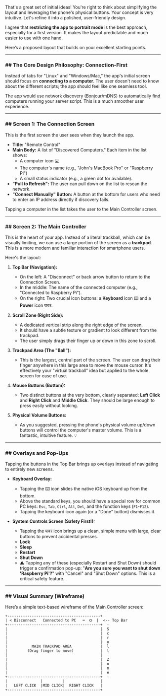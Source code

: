 That's a great set of initial ideas\! You're right to think about simplifying the layout and leveraging the phone's physical buttons. Your concept is very intuitive. Let's refine it into a polished, user-friendly design.

I agree that **restricting the app to portrait mode** is the best approach, especially for a first version. It makes the layout predictable and much easier to use with one hand.

Here’s a proposed layout that builds on your excellent starting points.

-----

### \#\# The Core Design Philosophy: Connection-First

Instead of tabs for "Linux" and "Windows/Mac," the app's initial screen should focus on **connecting to a computer**. The user doesn't need to know about the different scripts; the app should feel like one seamless tool.

The app would use network discovery (Bonjour/mDNS) to automatically find computers running your server script. This is a much smoother user experience.

-----

### \#\# Screen 1: The Connection Screen

This is the first screen the user sees when they launch the app.

  * **Title:** "Remote Control"
  * **Main Body:** A list of "Discovered Computers." Each item in the list shows:
      * A computer icon 💻
      * The computer's name (e.g., "John's MacBook Pro" or "Raspberry Pi")
      * A small status indicator (e.g., a green dot for available).
  * **"Pull to Refresh":** The user can pull down on the list to rescan the network.
  * **"Connect Manually" Button:** A button at the bottom for users who need to enter an IP address directly if discovery fails.

Tapping a computer in the list takes the user to the Main Controller screen.

-----

### \#\# Screen 2: The Main Controller

This is the heart of your app. Instead of a literal trackball, which can be visually limiting, we can use a large portion of the screen as a **trackpad**. This is a more modern and familiar interaction for smartphone users.

Here's the layout:

1.  **Top Bar (Navigation):**

      * On the left: A "Disconnect" or back arrow button to return to the Connection Screen.
      * In the middle: The name of the connected computer (e.g., "Connected to Raspberry Pi").
      * On the right: Two crucial icon buttons: a **Keyboard** icon ⌨️ and a **Power** icon  पावर.

2.  **Scroll Zone (Right Side):**

      * A dedicated vertical strip along the right edge of the screen.
      * It should have a subtle texture or gradient to look different from the trackpad.
      * The user simply drags their finger up or down in this zone to scroll.

3.  **Trackpad Area (The "Ball"):**

      * This is the largest, central part of the screen. The user can drag their finger anywhere in this large area to move the mouse cursor. It's effectively your "virtual trackball" idea but applied to the whole screen for ease of use.

4.  **Mouse Buttons (Bottom):**

      * Two distinct buttons at the very bottom, clearly separated: **Left Click** and **Right Click** and **Middle Click**. They should be large enough to press easily without looking.

5.  **Physical Volume Buttons:**

      * As you suggested, pressing the phone's physical volume up/down buttons will control the computer's master volume. This is a fantastic, intuitive feature. 💡

-----

### \#\# Overlays and Pop-Ups

Tapping the buttons in the Top Bar brings up overlays instead of navigating to entirely new screens.

  * **Keyboard Overlay:**

      * Tapping the ⌨️ icon slides the native iOS keyboard up from the bottom.
      * Above the standard keys, you should have a special row for common PC keys: `Esc`, `Tab`, `Ctrl`, `Alt`, `Del`, and the function keys (`F1`-`F12`).
      * Tapping the keyboard icon again (or a "Done" button) dismisses it.

  * **System Controls Screen (Safety First\!):**

      * Tapping the पावर icon brings up a clean, simple menu with large, clear buttons to prevent accidental presses.
      * **Lock**
      * **Sleep**
      * **Restart**
      * **Shut Down**
      * ⚠️ Tapping any of these (especially Restart and Shut Down) should trigger a confirmation pop-up: "**Are you sure you want to shut down 'Raspberry Pi'?**" with "Cancel" and "Shut Down" options. This is a critical safety feature.

-----

### \#\# Visual Summary (Wireframe)

Here’s a simple text-based wireframe of the Main Controller screen:

```
+------------------------------------------+
| < Disconnect   Connected to PC   ⌨️  ⭘  |  <-- Top Bar
+------------------------------------------+  -
|                                          |  S
|                                          |  c
|                                          |  r
|                                          |  o
|           MAIN TRACKPAD AREA             |  l
|         (Drag finger to move)            |  l
|                                          |
|                                          |  Z
|                                          |  o
|                                          |  n
|                                          |  e
+------------------------------------------+  -
|               |         |                |
|   LEFT CLICK  |MID CLICK|  RIGHT CLICK   |  
+------------------------------------------+
```
